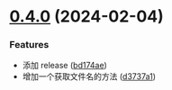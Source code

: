 # [0.4.0](https://github.com/sdmu-gaoqi/wa-utils/compare/v0.1.3...v0.4.0) (2024-02-04)

### Features

- 添加 release ([bd174ae](https://github.com/sdmu-gaoqi/wa-utils/commit/bd174ae02803d8945d419b1542f263a2881c53c0))
- 增加一个获取文件名的方法 ([d3737a1](https://github.com/sdmu-gaoqi/wa-utils/commit/d3737a1996a88b5f8e2031cae67dfe82b7401d20))
